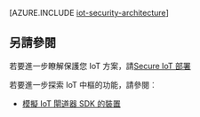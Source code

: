 <properties
 pageTitle="IoT 安全性架構 |Microsoft Azure"
 description="IoT 安全性架構指導方針和考量"
 services="iot-hub"
 documentationCenter=""
 authors="YuriDio"
 manager="timlt"
 editor=""/>

<tags
 ms.service="iot-hub"
 ms.devlang="na"
 ms.topic="article"
 ms.tgt_pltfrm="na"
 ms.workload="na"
 ms.date="10/17/2016"
 ms.author="yurid"/>
 
[AZURE.INCLUDE [iot-security-architecture](../../includes/iot-security-architecture.md)]


## <a name="see-also"></a>另請參閱

若要進一步瞭解保護您 IoT 方案，請[Secure IoT 部署][lnk-security-deployment]

若要進一步探索 IoT 中樞的功能，請參閱︰

- [模擬 IoT 閘道器 SDK 的裝置][lnk-gateway]

[lnk-security-deployment]: iot-hub-security-deployment.md

[lnk-gateway]: iot-hub-linux-gateway-sdk-simulated-device.md
